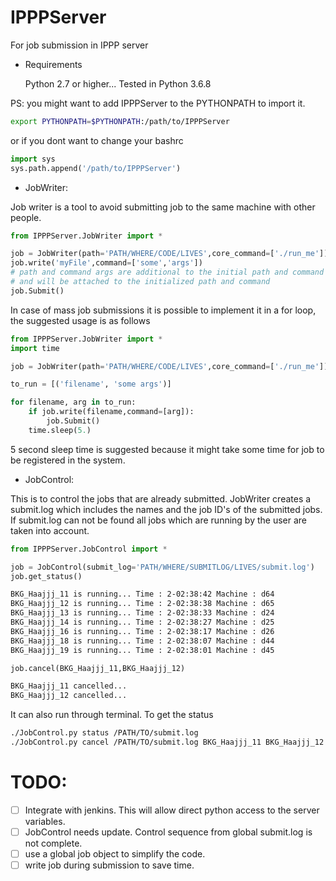 # IPPPServer
 For job submission in IPPP server

* Requirements

  Python 2.7 or higher...
  Tested in Python 3.6.8

PS: you might want to add IPPPServer to the PYTHONPATH to import it. 
```bash
export PYTHONPATH=$PYTHONPATH:/path/to/IPPPServer
```

or if you dont want to change your bashrc
```python
import sys
sys.path.append('/path/to/IPPPServer')
```


* JobWriter:

Job writer is a tool to avoid submitting job to the same machine with other people. 

```python
from IPPPServer.JobWriter import *

job = JobWriter(path='PATH/WHERE/CODE/LIVES',core_command=['./run_me'])
job.write('myFile',command=['some','args'])
# path and command args are additional to the initial path and command
# and will be attached to the initialized path and command
job.Submit()
```
In case of mass job submissions it is possible to implement it in a for loop, the suggested usage is as follows

```python
from IPPPServer.JobWriter import *
import time

job = JobWriter(path='PATH/WHERE/CODE/LIVES',core_command=['./run_me'])

to_run = [('filename', 'some args')]

for filename, arg in to_run:
    if job.write(filename,command=[arg]):
        job.Submit()
    time.sleep(5.)
```
5 second sleep time is suggested because it might take some time for job to be registered in the system.


* JobControl:

This is to control the jobs that are already submitted. JobWriter creates a submit.log
which includes the names and the job ID's of the submitted jobs. If submit.log can not be found
all jobs which are running by the user are taken into account.

```python
from IPPPServer.JobControl import *

job = JobControl(submit_log='PATH/WHERE/SUBMITLOG/LIVES/submit.log')
job.get_status()
```
```bash
BKG_Haajjj_11 is running... Time : 2-02:38:42 Machine : d64
BKG_Haajjj_12 is running... Time : 2-02:38:38 Machine : d65
BKG_Haajjj_13 is running... Time : 2-02:38:33 Machine : d24
BKG_Haajjj_14 is running... Time : 2-02:38:27 Machine : d25
BKG_Haajjj_16 is running... Time : 2-02:38:17 Machine : d26
BKG_Haajjj_18 is running... Time : 2-02:38:07 Machine : d44
BKG_Haajjj_19 is running... Time : 2-02:38:01 Machine : d45
```
```python
job.cancel(BKG_Haajjj_11,BKG_Haajjj_12)
```
```bash
BKG_Haajjj_11 cancelled...
BKG_Haajjj_12 cancelled...
```

It can also run through terminal. To get the status

```bash
./JobControl.py status /PATH/TO/submit.log
./JobControl.py cancel /PATH/TO/submit.log BKG_Haajjj_11 BKG_Haajjj_12
```


# TODO:

- [ ] Integrate with jenkins. This will allow direct python access to the server variables.
- [ ] JobControl needs update. Control sequence from global submit.log is not complete.
- [ ] use a global job object to simplify the code.
- [ ] write job during submission to save time.
